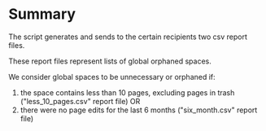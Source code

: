 Summary
=============

The script generates and sends to the certain recipients two csv report files.

These report files represent lists of global orphaned spaces.

We consider global spaces to be unnecessary or orphaned if:
1. the space contains less than 10 pages, excluding pages in trash ("less_10_pages.csv" report file)
OR
2. there were no page edits for the last 6 months ("six_month.csv" report file)

